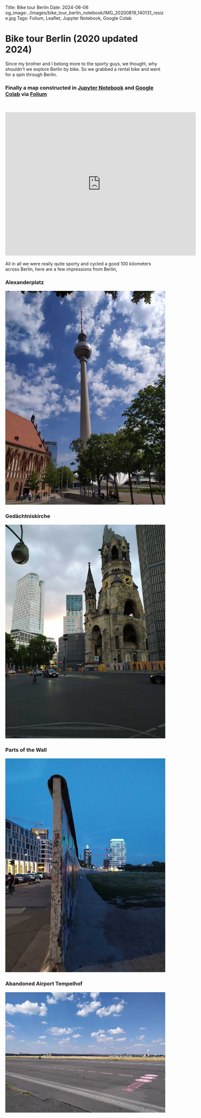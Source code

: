 Title: Bike tour Berlin
Date: 2024-06-06
og_image:../images/bike_tour_berlin_notebook/IMG_20200819_140131_resize.jpg
Tags: Folium, Leaflet, Jupyter Notebook, Google Colab

# Bike tour Berlin (2020 updated 2024)
Since my brother and I belong more to the sporty guys, we thought, why shouldn't we explore Berlin by bike.
So we grabbed a rental bike and went for a spin through Berlin.

### Finally a map constructed in [Jupyter Notebook](https://jupyter.org/) and [Google Colab](https://colab.google/)  via [Folium](https://python-visualization.github.io/folium/latest/)

[comment]: <> (https://stackoverflow.com/questions/44810511/how-to-add-empty-spaces-into-md-markdown-readme-on-github)
</br> 

[comment]: <> (https://stackoverflow.com/questions/35140283/how-to-embed-google-maps-in-github-markdown-files)
<iframe src="https://markusgoller.at/bike_tour_berlin_map.html" width="600" height="450" frameborder="0" style="border:0" allowfullscreen></iframe>

All in all we were really quite sporty and cycled a good 100 kilometers across Berlin, here are a few impressions from Berlin,

### Alexanderplatz
![Photo](/images/bike_tour_berlin_notebook/IMG_20200815_114145_resize.jpg)

### Gedächtniskirche
![Photo](/images/bike_tour_berlin_notebook/IMG_20200815_200436_1_resize.jpg)

### Parts of the Wall
![Photo](/images/bike_tour_berlin_notebook/IMG_20200819_205230_resize.jpg)

### Abandoned Airport Tempelhof
![Photo](/images/bike_tour_berlin_notebook/IMG_20200817_134433_resize.jpg)